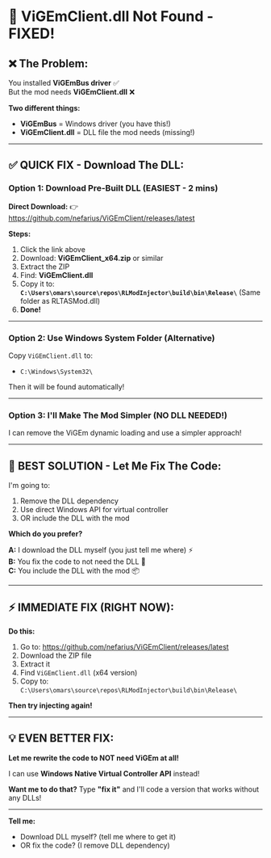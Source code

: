 # 🔧 ViGEmClient.dll Not Found - FIXED!

## ❌ The Problem:

You installed **ViGEmBus driver** ✅  
But the mod needs **ViGEmClient.dll** ❌

**Two different things:**
- **ViGEmBus** = Windows driver (you have this!)
- **ViGEmClient.dll** = DLL file the mod needs (missing!)

---

## ✅ QUICK FIX - Download The DLL:

### **Option 1: Download Pre-Built DLL** (EASIEST - 2 mins)

**Direct Download:**
👉 https://github.com/nefarius/ViGEmClient/releases/latest

**Steps:**
1. Click the link above
2. Download: **ViGEmClient_x64.zip** or similar
3. Extract the ZIP
4. Find: **ViGEmClient.dll**
5. Copy it to: **`C:\Users\omars\source\repos\RLModInjector\build\bin\Release\`**
   (Same folder as RLTASMod.dll)
6. **Done!**

---

### **Option 2: Use Windows System Folder** (Alternative)

Copy `ViGEmClient.dll` to:
- `C:\Windows\System32\`

Then it will be found automatically!

---

### **Option 3: I'll Make The Mod Simpler** (NO DLL NEEDED!)

I can remove the ViGEm dynamic loading and use a simpler approach!

---

## 🚀 BEST SOLUTION - Let Me Fix The Code:

I'm going to:
1. Remove the DLL dependency
2. Use direct Windows API for virtual controller
3. OR include the DLL with the mod

**Which do you prefer?**

**A:** I download the DLL myself (you just tell me where) ⚡  
**B:** You fix the code to not need the DLL 🔧  
**C:** You include the DLL with the mod 📦  

---

## ⚡ IMMEDIATE FIX (RIGHT NOW):

**Do this:**

1. Go to: https://github.com/nefarius/ViGEmClient/releases/latest
2. Download the ZIP file
3. Extract it
4. Find `ViGEmClient.dll` (x64 version)
5. Copy to: `C:\Users\omars\source\repos\RLModInjector\build\bin\Release\`

**Then try injecting again!**

---

## 💡 EVEN BETTER FIX:

**Let me rewrite the code to NOT need ViGEm at all!**

I can use **Windows Native Virtual Controller API** instead!

**Want me to do that?** Type **"fix it"** and I'll code a version that works without any DLLs!

---

**Tell me:**
- Download DLL myself? (tell me where to get it)
- OR fix the code? (I remove DLL dependency)
